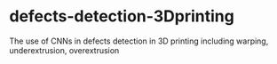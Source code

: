 # defects-detection-3Dprinting
The use of CNNs in defects detection in 3D printing including warping, underextrusion, overextrusion
